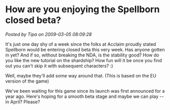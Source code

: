 # How are you enjoying the Spellborn closed beta?

*Posted by Tipa on 2009-03-05 08:09:28*

It's just one day shy of a week since the folks at Acclaim proudly stated Spellborn would be entering closed beta this very week. Has anyone gotten in yet? And if so, without breaking the NDA, is the stability good? How do you like the new tutorial on the shardship? How fun will it be once you find out you can't skip it with subsequent characters? :)

Well, maybe they'll add some way around that. (This is based on the EU version of the game)

We've been waiting for this game since its launch was first announced for a year ago. Here's hoping for a smooth beta stage and maybe we can play -- in April? Please?

